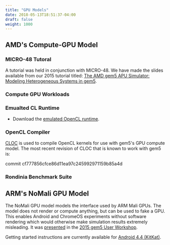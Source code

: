 ```yaml
---
title: "GPU Models"
date: 2018-05-13T18:51:37-04:00
draft: false
weight: 1000
---
```


## AMD's Compute-GPU Model

### MICRO-48 Tutoral

A tutorial was held in conjunction with MICRO-48. We have made the
slides available from our 2015 tutorial titled: [The AMD gem5 APU
Simulator: Modeling Heterogeneous Systems in
gem5](Media:AMD_gem5_APU_simulator_micro_2015_final.pptx "wikilink").

### Compute GPU Workloads

### Emualted CL Runtime

  - Download the [emulated OpenCL
    runtime](http://www.gem5.org/dist/current/gpu/cl-runtime.tar.xz).

### OpenCL Compiler

[CLOC](https://github.com/HSAFoundation/CLOC) is used to compile OpenCL
kernels for use with gem5's GPU compute model. The most recent revision
of CLOC that is known to work with gem5 is:

commit cf777856cfce86d11ea97c245992971159b85a4d

### Rondinia Benchmark Suite

## ARM's NoMali GPU Model

The NoMali GPU model models the interface used by ARM Mali GPUs. The
model does not render or compute anything, but can be used to fake a
GPU. This enables Android and ChromeOS experiments without software
rendering which would otherwise make simulation results extremely
misleading. It was
[presented](media:2015_ws_04_ISCA_2015_NoMali.pdf "wikilink") in the
[2015 gem5 User Workshop](User_workshop_2015 "wikilink").

Getting started instructions are currently available for [Android 4.4
(KitKat)](Android_KitKat "wikilink").

